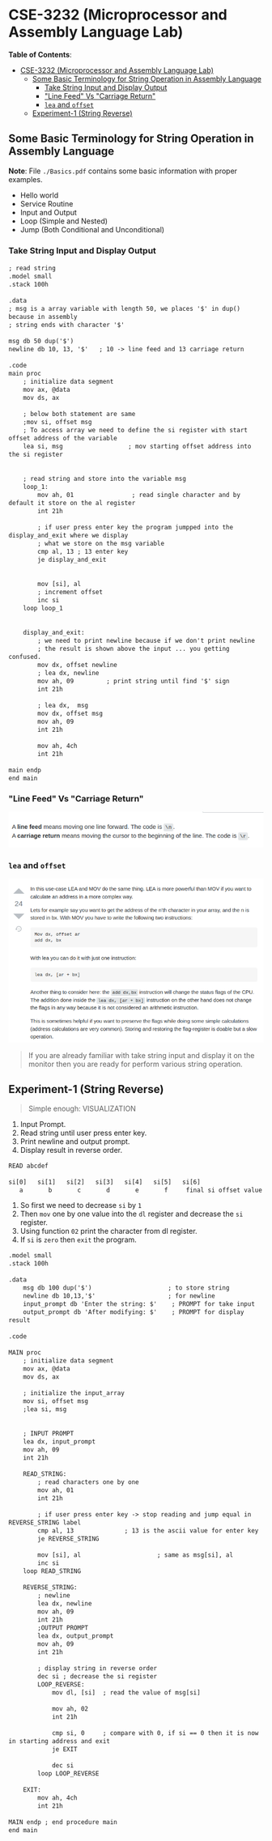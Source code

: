 # CSE-3232 (Microprocessor and Assembly Language Lab)

**Table of Contents**:

- [CSE-3232 (Microprocessor and Assembly Language Lab)](#cse-3232-microprocessor-and-assembly-language-lab)
  - [Some Basic Terminology for String Operation in Assembly Language](#some-basic-terminology-for-string-operation-in-assembly-language)
    - [Take String Input and Display Output](#take-string-input-and-display-output)
    - ["Line Feed" Vs "Carriage Return"](#line-feed-vs-carriage-return)
    - [`lea` and `offset`](#lea-and-offset)
  - [Experiment-1 (String Reverse)](#experiment-1-string-reverse)

## Some Basic Terminology for String Operation in Assembly Language

**Note**: File `./Basics.pdf` contains some basic information with proper examples. 

- Hello world
- Service Routine
- Input and Output
- Loop (Simple and Nested)
- Jump (Both Conditional and Unconditional)

### Take String Input and Display Output

```assembly
; read string 
.model small
.stack 100h

.data                        
; msg is a array variable with length 50, we places '$' in dup() because in assembly
; string ends with character '$'

msg db 50 dup('$')            
newline db 10, 13, '$'   ; 10 -> line feed and 13 carriage return

.code 
main proc
    ; initialize data segment
    mov ax, @data
    mov ds, ax
        
    ; below both statement are same
    ;mov si, offset msg
    ; To access array we need to define the si register with start offset address of the variable   
    lea si, msg                  ; mov starting offset address into the si register
    
    
    ; read string and store into the variable msg
    loop_1:
        mov ah, 01                ; read single character and by default it store on the al register
        int 21h
        
        ; if user press enter key the program jumpped into the display_and_exit where we display 
        ; what we store on the msg variable
        cmp al, 13 ; 13 enter key  
        je display_and_exit   
        
        
        mov [si], al
        ; increment offset
        inc si
    loop loop_1
        
    
    display_and_exit:
        ; we need to print newline because if we don't print newline
        ; the result is shown above the input ... you getting confused.
        mov dx, offset newline
        ; lea dx, newline 
        mov ah, 09         ; print string until find '$' sign
        int 21h                                                  
        
        ; lea dx,  msg
        mov dx, offset msg
        mov ah, 09
        int 21h
        
        mov ah, 4ch
        int 21h
        
main endp
end main
```

### "Line Feed" Vs "Carriage Return"

![images](./images/cflf.png)

### `lea` and `offset` 

![images](images/lea-and-offset.png)

> If you are already familiar with take string input and display it on the monitor then you are ready for perform various string operation.

## Experiment-1 (String Reverse)

> Simple enough: VISUALIZATION

1. Input Prompt. 
2. Read string until user press enter key.
3. Print newline and output prompt.
4. Display result in reverse order.

```
READ abcdef

si[0]   si[1]   si[2]   si[3]   si[4]   si[5]   si[6]
   a       b       c       d       e       f     final si offset value
```

1. So first we need to decrease `si` by `1`
2. Then `mov` one by one value into the `dl` register and decrease the `si` register.
3. Using function `02` print the character from dl register.
3. If `si` is `zero` then `exit` the program.

```assembly
.model small
.stack 100h

.data
    msg db 100 dup('$')                     ; to store string 
    newline db 10,13,'$'                    ; for newline
    input_prompt db 'Enter the string: $'    ; PROMPT for take input
    output_prompt db 'After modifying: $'    ; PROMPT for display result

.code

MAIN proc
    ; initialize data segment
    mov ax, @data
    mov ds, ax
    
    ; initialize the input_array
    mov si, offset msg
    ;lea si, msg
    
    
    ; INPUT PROMPT
    lea dx, input_prompt
    mov ah, 09
    int 21h
        
    READ_STRING:   
        ; read characters one by one
        mov ah, 01
        int 21h
        
        ; if user press enter key -> stop reading and jump equal in REVERSE_STRING label
        cmp al, 13              ; 13 is the ascii value for enter key
        je REVERSE_STRING
        
        mov [si], al                     ; same as msg[si], al
        inc si    
    loop READ_STRING
    
    REVERSE_STRING:
        ; newline
        lea dx, newline
        mov ah, 09
        int 21h
        ;OUTPUT PROMPT
        lea dx, output_prompt
        mov ah, 09
        int 21h
        
        ; display string in reverse order
        dec si ; decrease the si register
        LOOP_REVERSE:
            mov dl, [si]  ; read the value of msg[si]   

            mov ah, 02
            int 21h
            
            cmp si, 0     ; compare with 0, if si == 0 then it is now in starting address and exit
            je EXIT
        
            dec si
        loop LOOP_REVERSE
     
    EXIT:
        mov ah, 4ch
        int 21h
            
MAIN endp ; end procedure main
end main
```
